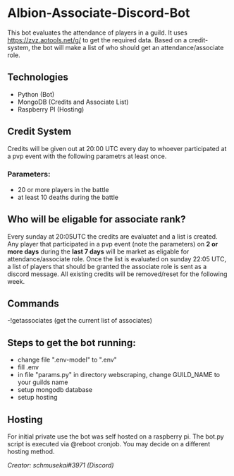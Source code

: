 # Albion-Associate-Discord-Bot
This bot evaluates the attendance of players in a guild. It uses https://zvz.aotools.net/g/ to get the required data. Based on a credit-system, the bot will make a list of who should get an attendance/associate role.

## Technologies
- Python (Bot)
- MongoDB (Credits and Associate List)
- Raspberry PI (Hosting)

## Credit System
Credits will be given out at 20:00 UTC every day to whoever participated at a pvp event with the following parametrs at least once.
### Parameters:
- 20 or more players in the battle
- at least 10 deaths during the battle

## Who will be eligable for associate rank?
Every sunday at 20:05UTC the credits are evaluatet and a list is created. Any player that participated in a pvp event (note the parameters) on **2 or more days** during the **last 7 days** will be market as eligable for attendance/associate role. Once the list is evaluated on sunday 22:05 UTC, a list of players that should be granted the associate role is sent as a discord message. All existing credits will be removed/reset for the following week.

## Commands
-!getassociates (get the current list of associates)

## Steps to get the bot running:
- change file ".env-model" to ".env"
- fill .env
- in file "params.py" in directory webscraping, change GUILD_NAME to your guilds name
- setup mongodb database
- setup hosting

## Hosting
For initial private use the bot was self hosted on a raspberry pi. The bot.py script is executed via @reboot cronjob. You may decide on a different hosting method.


_Creator: schmusekai#3971 (Discord)_
